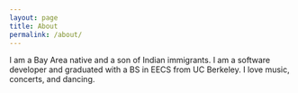 ```yaml
---
layout: page
title: About
permalink: /about/
---
```


I am a Bay Area native and a son of Indian immigrants.
I am a software developer and graduated with a BS in EECS from UC Berkeley.
I love music, concerts, and dancing.
